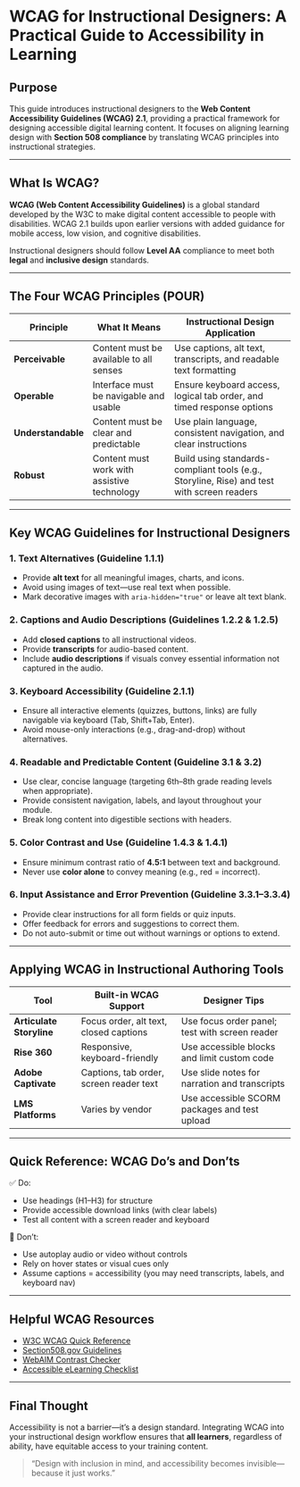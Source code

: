 # WCAG for Instructional Designers: A Practical Guide to Accessibility in Learning

## Purpose

This guide introduces instructional designers to the **Web Content Accessibility Guidelines (WCAG) 2.1**, providing a practical framework for designing accessible digital learning content. It focuses on aligning learning design with **Section 508 compliance** by translating WCAG principles into instructional strategies.

---

## What Is WCAG?

**WCAG (Web Content Accessibility Guidelines)** is a global standard developed by the W3C to make digital content accessible to people with disabilities. WCAG 2.1 builds upon earlier versions with added guidance for mobile access, low vision, and cognitive disabilities.

Instructional designers should follow **Level AA** compliance to meet both **legal** and **inclusive design** standards.

---

## The Four WCAG Principles (POUR)

| Principle      | What It Means                              | Instructional Design Application                                |
|----------------|---------------------------------------------|------------------------------------------------------------------|
| **Perceivable**  | Content must be available to all senses     | Use captions, alt text, transcripts, and readable text formatting |
| **Operable**     | Interface must be navigable and usable      | Ensure keyboard access, logical tab order, and timed response options |
| **Understandable** | Content must be clear and predictable      | Use plain language, consistent navigation, and clear instructions |
| **Robust**        | Content must work with assistive technology | Build using standards-compliant tools (e.g., Storyline, Rise) and test with screen readers |

---

## Key WCAG Guidelines for Instructional Designers

### 1. **Text Alternatives (Guideline 1.1.1)**
- Provide **alt text** for all meaningful images, charts, and icons.
- Avoid using images of text—use real text when possible.
- Mark decorative images with `aria-hidden="true"` or leave alt text blank.

### 2. **Captions and Audio Descriptions (Guidelines 1.2.2 & 1.2.5)**
- Add **closed captions** to all instructional videos.
- Provide **transcripts** for audio-based content.
- Include **audio descriptions** if visuals convey essential information not captured in the audio.

### 3. **Keyboard Accessibility (Guideline 2.1.1)**
- Ensure all interactive elements (quizzes, buttons, links) are fully navigable via keyboard (Tab, Shift+Tab, Enter).
- Avoid mouse-only interactions (e.g., drag-and-drop) without alternatives.

### 4. **Readable and Predictable Content (Guideline 3.1 & 3.2)**
- Use clear, concise language (targeting 6th–8th grade reading levels when appropriate).
- Provide consistent navigation, labels, and layout throughout your module.
- Break long content into digestible sections with headers.

### 5. **Color Contrast and Use (Guideline 1.4.3 & 1.4.1)**
- Ensure minimum contrast ratio of **4.5:1** between text and background.
- Never use **color alone** to convey meaning (e.g., red = incorrect).

### 6. **Input Assistance and Error Prevention (Guideline 3.3.1–3.3.4)**
- Provide clear instructions for all form fields or quiz inputs.
- Offer feedback for errors and suggestions to correct them.
- Do not auto-submit or time out without warnings or options to extend.

---

## Applying WCAG in Instructional Authoring Tools

| Tool                | Built-in WCAG Support | Designer Tips                                   |
|---------------------|------------------------|-------------------------------------------------|
| **Articulate Storyline** | Focus order, alt text, closed captions | Use focus order panel; test with screen reader  |
| **Rise 360**         | Responsive, keyboard-friendly             | Use accessible blocks and limit custom code     |
| **Adobe Captivate**  | Captions, tab order, screen reader text   | Use slide notes for narration and transcripts   |
| **LMS Platforms**    | Varies by vendor                         | Use accessible SCORM packages and test upload   |

---

## Quick Reference: WCAG Do’s and Don’ts

✅ Do:
- Use headings (H1–H3) for structure  
- Provide accessible download links (with clear labels)  
- Test all content with a screen reader and keyboard  

🚫 Don’t:
- Use autoplay audio or video without controls  
- Rely on hover states or visual cues only  
- Assume captions = accessibility (you may need transcripts, labels, and keyboard nav)

---

## Helpful WCAG Resources

- [W3C WCAG Quick Reference](https://www.w3.org/WAI/WCAG21/quickref/)  
- [Section508.gov Guidelines](https://www.section508.gov/create/)  
- [WebAIM Contrast Checker](https://webaim.org/resources/contrastchecker/)  
- [Accessible eLearning Checklist](https://www.section508.gov/create/e-learning/)

---

## Final Thought

Accessibility is not a barrier—it’s a design standard. Integrating WCAG into your instructional design workflow ensures that **all learners**, regardless of ability, have equitable access to your training content.

> “Design with inclusion in mind, and accessibility becomes invisible—because it just works.”
